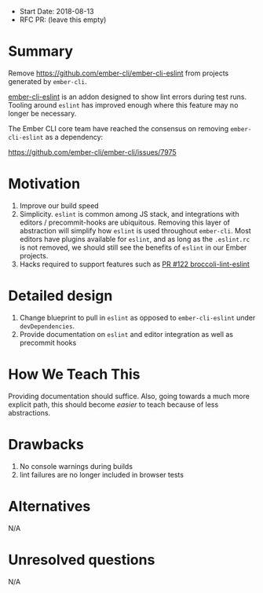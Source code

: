 - Start Date: 2018-08-13
- RFC PR: (leave this empty)

# Summary

Remove https://github.com/ember-cli/ember-cli-eslint from projects generated by
`ember-cli`.

[ember-cli-eslint](https://github.com/ember-cli/ember-cli-eslint) is an addon
designed to show lint errors during test runs. Tooling around `eslint` has
improved enough where this feature may no longer be necessary.

The Ember CLI core team have reached the consensus on removing
`ember-cli-eslint` as a dependency:

https://github.com/ember-cli/ember-cli/issues/7975

# Motivation

1. Improve our build speed
2. Simplicity. `eslint` is common among JS stack, and integrations with editors
   / precommit-hooks are ubiquitous. Removing this layer of abstraction will
   simplify how `eslint` is used throughout `ember-cli`. Most editors have
   plugins available for `eslint`, and as long as the `.eslint.rc` is not
   removed, we should still see the benefits of `eslint` in our Ember projects.
3. Hacks required to support features such as [PR #122
   broccoli-lint-eslint](https://github.com/ember-cli/broccoli-lint-eslint/pull/122#discussion-diff-153937455R28)

# Detailed design

1. Change blueprint to pull in `eslint` as opposed to `ember-cli-eslint` under
   `devDependencies`.
2. Provide documentation on `eslint` and editor integration as well as precommit hooks


# How We Teach This

Providing documentation should suffice. Also, going towards a much more explicit
path, this should become _easier_ to teach because of less abstractions.

# Drawbacks

1. No console warnings during builds
2. lint failures are no longer included in browser tests

# Alternatives

N/A

# Unresolved questions

N/A

